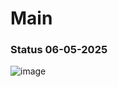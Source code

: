 # Main

### Status 06-05-2025
![image](https://github.com/user-attachments/assets/96b33552-8497-47d8-9f19-a5693c563587)
